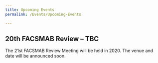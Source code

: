 ```yaml
---
title: Upcoming Events
permalink: /Events/Upcoming-Events

---
```

<div class="section-content">
<h2>20th FACSMAB Review – TBC</h2>
<p>The 21st FACSMAB Review Meeting will be held in 2020. The venue and date will be announced soon.</p>
</div>
